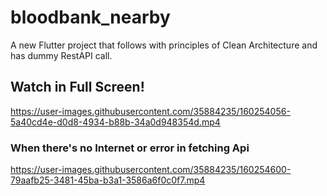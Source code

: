 # bloodbank_nearby

A new Flutter project that follows with principles of Clean Architecture and has dummy RestAPI call.


## Watch in Full Screen!

https://user-images.githubusercontent.com/35884235/160254056-5a40cd4e-d0d8-4934-b88b-34a0d948354d.mp4

### When there's  no Internet or error in fetching Api


https://user-images.githubusercontent.com/35884235/160254600-79aafb25-3481-45ba-b3a1-3586a6f0c0f7.mp4

